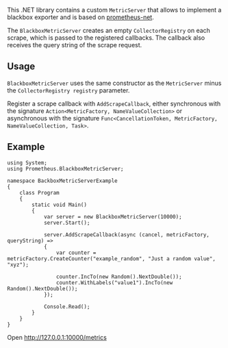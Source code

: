 ﻿This .NET library contains a custom `MetricServer` that allows to implement a blackbox exporter and is based on [prometheus-net](https://github.com/prometheus-net/prometheus-net).

The `BlackboxMetricServer` creates an empty `CollectorRegistry` on each scrape, which is passed to the registered callbacks.
The callback also receives the query string of the scrape request.

## Usage
`BlackboxMetricServer` uses the same constructor as the `MetricServer` minus the `CollectorRegistry registry` parameter.

Register a scrape callback with `AddScrapeCallback`,
either synchronous with the signature `Action<MetricFactory, NameValueCollection>`
or asynchronous with the signature `Func<CancellationToken, MetricFactory, NameValueCollection, Task>`.

## Example

    using System;
    using Prometheus.BlackboxMetricServer;
    
    namespace BackboxMetricServerExample
    {
        class Program
        {
            static void Main()
            {
                var server = new BlackboxMetricServer(10000);
                server.Start();
    
                server.AddScrapeCallback(async (cancel, metricFactory, queryString) =>
                {
                    var counter = metricFactory.CreateCounter("example_random", "Just a random value", "xyz");
    
                    counter.IncTo(new Random().NextDouble());
                    counter.WithLabels("value1").IncTo(new Random().NextDouble());
                });
    
                Console.Read();
            }
        }
    }

Open http://127.0.0.1:10000/metrics
